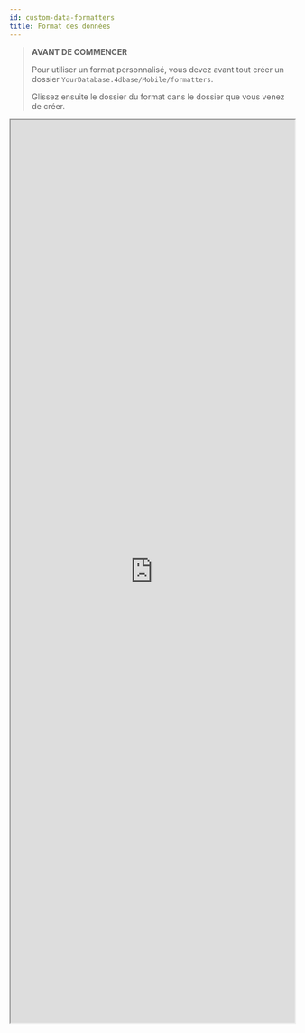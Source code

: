 ```yaml
---
id: custom-data-formatters
title: Format des données
---
```


> **AVANT DE COMMENCER**
> 
> Pour utiliser un format personnalisé, vous devez avant tout créer un dossier `YourDatabase.4dbase/Mobile/formatters`.
> 
> Glissez ensuite le dossier du format dans le dossier que vous venez de créer.

<div markdown="1">

<iframe src="https://4d-go-mobile.github.io/gallery/#/type/formatter/picker/0" scrolling="no" height="1600" width="100%"></iframe>
</div>